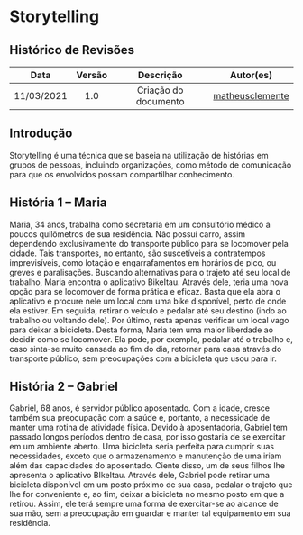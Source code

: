 # Storytelling

## Histórico de Revisões 

| Data | Versão | Descrição | Autor(es) |
| :----: | :----: | :----: | :----: |
| 11/03/2021 | 1.0 | Criação do documento | [matheusclemente](https://github.com/matheusclemente) |

## Introdução

Storytelling é uma técnica que se baseia na utilização de histórias em grupos de pessoas, incluindo
organizações, como método de comunicação para que os envolvidos possam compartilhar
conhecimento.

## História 1 – Maria

Maria, 34 anos, trabalha como secretária em um consultório médico a poucos quilômetros de sua
residência. Não possui carro, assim dependendo exclusivamente do transporte público para se
locomover pela cidade. Tais transportes, no entanto, são suscetíveis a contratempos imprevisíveis,
como lotação e engarrafamentos em horários de pico, ou greves e paralisações.
Buscando alternativas para o trajeto até seu local de trabalho, Maria encontra o aplicativo BikeItau.
Através dele, teria uma nova opção para se locomover de forma prática e eficaz. Basta que ela abra
o aplicativo e procure nele um local com uma bike disponível, perto de onde ela estiver. Em seguida,
retirar o veículo e pedalar até seu destino (indo ao trabalho ou voltando dele). Por último, resta
apenas verificar um local vago para deixar a bicicleta.
Desta forma, Maria tem uma maior liberdade ao decidir como se locomover. Ela pode, por exemplo,
pedalar até o trabalho e, caso sinta-se muito cansada ao fim do dia, retornar para casa através do
transporte público, sem preocupações com a bicicleta que usou para ir.

## História 2 – Gabriel

Gabriel, 68 anos, é servidor público aposentado. Com a idade, cresce também sua preocupação com
a saúde e, portanto, a necessidade de manter uma rotina de atividade física. Devido à
aposentadoria, Gabriel tem passado longos períodos dentro de casa, por isso gostaria de se exercitar
em um ambiente aberto. Uma bicicleta seria perfeita para cumprir suas necessidades, exceto que o
armazenamento e manutenção de uma iriam além das capacidades do aposentado.
Ciente disso, um de seus filhos lhe apresenta o aplicativo BIkeItau. Através dele, Gabriel pode retirar
uma bicicleta disponível em um posto próximo de sua casa, pedalar o trajeto que lhe for
conveniente e, ao fim, deixar a bicicleta no mesmo posto em que a retirou. Assim, ele terá sempre
uma forma de exercitar-se ao alcance de sua mão, sem a preocupação em guardar e manter tal
equipamento em sua residência.